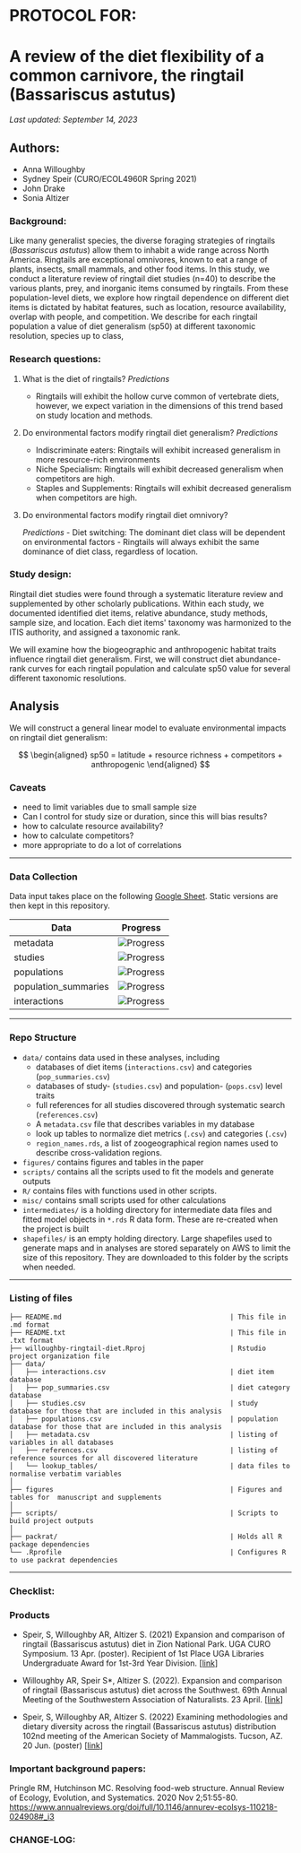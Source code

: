 # PROTOCOL FOR: 
# A review of the diet flexibility of a common carnivore, the ringtail (Bassariscus astutus)

_Last updated: September 14, 2023_

## Authors: 

* Anna Willoughby
* Sydney Speir (CURO/ECOL4960R Spring 2021)
* John Drake
* Sonia Altizer 

### Background: 

Like many generalist species, the diverse foraging strategies of ringtails (*Bassariscus astutus*) allow them to inhabit a wide range across North America. Ringtails are exceptional omnivores, known to eat a range of plants, insects, small mammals, and other food items. In this study, we conduct a literature review of ringtail diet studies (n=40) to describe the various plants, prey, and inorganic items consumed by ringtails. From these population-level diets, we explore how ringtail dependence on different diet items is dictated by habitat features, such as location, resource availability, overlap with people, and competition. We describe for each ringtail population a value of diet generalism (sp50) at different taxonomic resolution, species up to class, 

### Research questions:
 1) What is the diet of ringtails?
   *Predictions*
    - Ringtails will exhibit the hollow curve common of vertebrate diets, however, we expect variation in the dimensions of this trend based on study location and methods. 
 2) Do environmental factors modify ringtail diet generalism?
    *Predictions*
    - Indiscriminate eaters: Ringtails will exhibit increased generalism in more resource-rich environments
    - Niche Specialism: Ringtails will exhibit decreased generalism when competitors are high.
    - Staples and Supplements: Ringtails will exhibit decreased generalism when competitors are high.
  4)  Do environmental factors modify ringtail diet omnivory?

      *Predictions*
    - Diet switching: The dominant diet class will be dependent on environmental factors
    - Ringtails will always exhibit the same dominance of diet class, regardless of location. 
      
### Study design: 

Ringtail diet studies were found through a systematic literature review and supplemented by other scholarly publications. Within each study, we documented identified diet items, relative abundance, study methods, sample size, and location. Each diet items' taxonomy was harmonized to the ITIS authority, and assigned a taxonomic rank. 

We will examine how the biogeographic and anthropogenic habitat traits influence ringtail diet generalism. First, we will construct diet abundance-rank curves for each ringtail population and calculate sp50 value for several different taxonomic resolutions. 

## Analysis 
We will construct a general linear model to evaluate environmental impacts on ringtail diet generalism: 

$$
\begin{aligned}
sp50 = latitude + resource richness + competitors + anthropogenic 
\end{aligned}
$$

### Caveats
- need to limit variables due to small sample size
- Can I control for study size or duration, since this will bias results? 
- how to calculate resource availability?
- how to calculate competitors?
- more appropriate to do a lot of correlations 

---

### Data Collection 
Data input takes place on the following [Google Sheet](https://docs.google.com/spreadsheets/d/1M-M2E0h1CC5UlUgtnll5JIhjpUP0AiiO4tX1FLaAR6w/edit?usp=sharing). Static versions are then kept in this repository. 

Data  | Progress
------------- | -------------
metadata  | ![Progress](https://progress-bar.dev/60)
studies  | ![Progress](https://progress-bar.dev/85)
populations  | ![Progress](https://progress-bar.dev/44)
population_summaries  | ![Progress](https://progress-bar.dev/59)
interactions  | ![Progress](https://progress-bar.dev/63)

---

### Repo Structure
-  `data/` contains data used in these analyses, including
    -   databases of diet items (`interactions.csv`) and categories (`pop_summaries.csv`)
    -   databases of study- (`studies.csv`) and population- (`pops.csv`) level traits
    -   full references for all studies discovered through systematic search (`references.csv`)
    -   A `metadata.csv` file that describes variables in my database
    -  look up tables to normalize diet metrics (`.csv`) and categories (`.csv`)
    -   `region_names.rds`, a list of zoogeographical region names used to describe cross-validation regions. 
-  `figures/` contains figures and tables in the paper
-   `scripts/` contains all the scripts used to fit the models and generate outputs
-   `R/` contains files with functions used in other scripts.    
-   `misc/` contains small scripts used for other calculations
-   `intermediates/` is a holding directory for
     intermediate data files and fitted model objects in
     `*.rds` R data form. These are re-created when the project is built
-   `shapefiles/` is an empty holding directory.  Large shapefiles used to generate
    maps and in analyses are stored separately on AWS to limit the size of this
    repository.  They are downloaded to this folder by the scripts when needed.
---

### Listing of files
```
├── README.md                                          | This file in .md format
├── README.txt                                         | This file in .txt format
├── willoughby-ringtail-diet.Rproj                     | Rstudio project organization file
├── data/
│   ├── interactions.csv                               | diet item database
│   ├── pop_summaries.csv                              | diet category database
│   ├── studies.csv                                    | study database for those that are included in this analysis
│   ├── populations.csv                                | population database for those that are included in this analysis
│   ├── metadata.csv                                   | listing of variables in all databases
│   ├── references.csv                                 | listing of reference sources for all discovered literature
│   └── lookup_tables/                                 | data files to normalise verbatim variables 
│
├── figures                                            | Figures and tables for  manuscript and supplements
│
├── scripts/                                           | Scripts to build project outputs
│
├── packrat/                                           | Holds all R package dependencies
└── .Rprofile                                          | Configures R to use packrat dependencies
```
---


### Checklist: 

### Products 

* Speir, S, Willoughby AR, Altizer S. (2021) Expansion and comparison of ringtail (Bassariscus astutus) 
      diet in Zion National Park. UGA CURO Symposium. 13 Apr. (poster). Recipient of 1st Place UGA Libraries       
      Undergraduate Award for 1st-3rd Year Division. [[link](https://drive.google.com/file/d/1uog78t_9qbTmkgbjhhkKwqNYvKBuPipg/view?usp=share_link)]

* Willoughby AR, Speir S*, Altizer S. (2022). Expansion and comparison of ringtail (Bassariscus astutus) diet across the Southwest. 69th Annual Meeting of 
      the Southwestern Association of Naturalists. 23 April. [[link](https://drive.google.com/file/d/18I4sBirtLM6235FNXiWogi__qJcVE6yf/view?usp=share_link)]

* Speir, S, Willoughby AR, Altizer S. (2022) Examining methodologies and dietary diversity across the 
      ringtail (Bassariscus astutus) distribution 102nd meeting of the American Society of Mammalogists. 
      Tucson, AZ. 20 Jun. (poster) [[link](https://drive.google.com/file/d/1EpAuf-Gjyz7FhBcxAP9w4rcuqfJkcekL/view?usp=share_link)]


### Important background papers: 

Pringle RM, Hutchinson MC. Resolving food-web structure. Annual Review of Ecology, Evolution, and Systematics. 2020 Nov 2;51:55-80.
https://www.annualreviews.org/doi/full/10.1146/annurev-ecolsys-110218-024908#_i3

### CHANGE-LOG:
